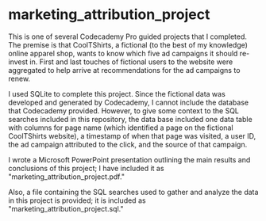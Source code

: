 # marketing_attribution_project

This is one of several Codecademy Pro guided projects that I completed. The premise is that CoolTShirts, a fictional (to the best of my knowledge) online apparel shop, wants to know which five ad campaigns it should re-invest in. First and last touches of fictional users to the website were aggregated to help arrive at recommendations for the ad campaigns to renew.

I used SQLite to complete this project. Since the fictional data was developed and generated by Codecademy, I cannot include the database that Codecademy provided. However, to give some context to the SQL searches included in this repository, the data base included one data table with columns for page name (which identified a page on the fictional CoolTShirts website), a timestamp of when that page was visited, a user ID, the ad campaign attributed to the click, and the source of that campaign.

I wrote a Microsoft PowerPoint presentation outlining the main results and conclusions of this project; I have included it as "marketing_attribution_project.pdf."

Also, a file containing the SQL searches used to gather and analyze the data in this project is provided; it is included as "marketing_attribution_project.sql."
